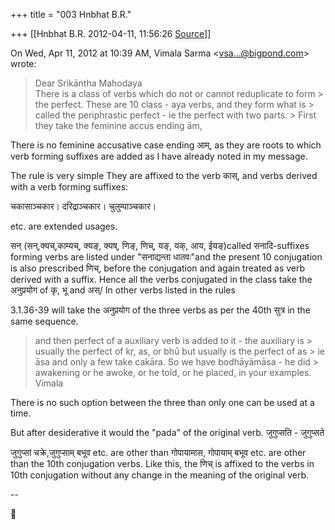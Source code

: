 +++
title = "003 Hnbhat B.R."

+++
[[Hnbhat B.R.	2012-04-11, 11:56:26 [Source](https://groups.google.com/g/samskrita/c/unLcWapm4KE)]]



On Wed, Apr 11, 2012 at 10:39 AM, Vimala Sarma \<[vsa...@bigpond.com]()\> wrote:  

> Dear Srikāntha Mahodaya  
> There is a class of verbs which do not or cannot reduplicate to form > the perfect. These are 10 class - aya verbs, and they form what is > called the periphrastic perfect - ie the perfect with two parts. > First they take the feminine accus ending ām,

  

There is no feminine accusative case ending आम्, as they are roots to which verb forming suffixes are added as I have already noted in my message.

  

The rule is very simple They are affixed to the verb कास्, and verbs derived with a verb forming suffixes:

  

चकासाञ्चकार। दरिद्राञ्चकार। चुलुम्पाञ्चकार।

  

etc. are extended usages.

  

सन् (सन्,क्यच्,काम्यच्, क्यङ्, क्यष्, णिङ्, णिच्, यङ्, यक्, आय, ईयङ्)called सनादि-suffixes forming verbs are listed under "सनाद्यन्ता धातवः"and the present 10 conjugation is also prescribed णिच्, before the conjugation and again treated as verb derived with a suffix. Hence all the verbs conjugated in the class take the अनुप्रयोग of कृ, भू and अस्/ In other verbs listed in the rules 

  

3.1.36-39 will take the अनुप्रयोग of the three verbs as per the 40th सुत्र in the same sequence.

  



> and then perfect of a auxiliary verb is added to it - the auxiliary is > usually the perfect of kṛ, as, or bhū but usually is the perfect of as > ie āsa and only a few take cakāra. So we have bodhāyāmāsa - he did > awakening or he awoke, or he told, or he placed, in your examples.  
> Vimala  

  

  

  

There is no such option between the three than only one can be used at a time.

  

But after desiderative it would the "pada" of the original verb.
जुगुप्सति - जुगुप्सते

जुगुप्सां चक्रे,जुगुप्साम् बभूव etc. are other than गोपायामास, गोपायाम् बभूव etc. are other than the 10th conjugation verbs. Like this, the णिच् is affixed to the verbs in 10th conjugation without any change in the meaning of the original verb.



  

--



